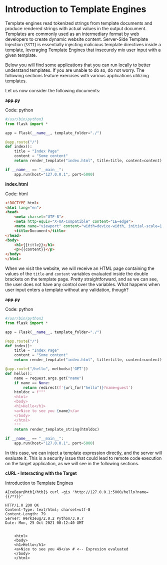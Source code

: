 # Introduction to Template Engines

Template engines read tokenized strings from template documents and produce rendered strings with actual values in the output document. Templates are commonly used as an intermediary format by web developers to create dynamic website content. Server-Side Template Injection (`SSTI`) is essentially injecting malicious template directives inside a template, leveraging Template Engines that insecurely mix user input with a given template.

Below you will find some applications that you can run locally to better understand templates. If you are unable to do so, do not worry. The following sections feature exercises with various applications utilizing templates.

Let us now consider the following documents:

**app.py**

Code: python

```python
#/usr/bin/python3
from flask import *

app = Flask(__name__, template_folder="./")

@app.route("/")
def index():
	title = "Index Page"
	content = "Some content"
	return render_template("index.html", title=title, content=content)

if __name__ == "__main__":
	app.run(host="127.0.0.1", port=5000)
```

**index.html**

Code: html

```html
<!DOCTYPE html>
<html lang="en">
<head>
    <meta charset="UTF-8">
    <meta http-equiv="X-UA-Compatible" content="IE=edge">
    <meta name="viewport" content="width=device-width, initial-scale=1.0">
    <title>Document</title>
</head>
<body>
    <h1>{{title}}</h1>
    <p>{{content}}</p>
</body>
</html>
```

When we visit the website, we will receive an HTML page containing the values of the `title` and `content` variables evaluated inside the double brackets on the template page. Pretty straightforward, and as we can see, the user does not have any control over the variables. What happens when user input enters a template without any validation, though?

**app.py**

Code: python

```python
#/usr/bin/python3
from flask import *

app = Flask(__name__, template_folder="./")

@app.route("/")
def index():
	title = "Index Page"
	content = "Some content"
	return render_template("index.html", title=title, content=content)

@app.route("/hello", methods=['GET'])
def hello():
	name = request.args.get("name")
	if name == None:
		return redirect(f'{url_for("hello")}?name=guest')
	htmldoc = f"""
	<html>
	<body>
	<h1>Hello</h1>
	<a>Nice to see you {name}</a>
	</body>
	</html>
	"""
	return render_template_string(htmldoc)

if __name__ == "__main__":
	app.run(host="127.0.0.1", port=5000)
```

In this case, we can inject a template expression directly, and the server will evaluate it. This is a security issue that could lead to remote code execution on the target application, as we will see in the following sections.

**cURL - Interacting with the Target**

Introduction to Template Engines

```shell-session
AIceBear@htb[/htb]$ curl -gis 'http://127.0.0.1:5000/hello?name={{7*7}}'

HTTP/1.0 200 OK
Content-Type: text/html; charset=utf-8
Content-Length: 79
Server: Werkzeug/2.0.2 Python/3.9.7
Date: Mon, 25 Oct 2021 00:12:40 GMT


	<html>
	<body>
	<h1>Hello</h1>
	<a>Nice to see you 49</a> # <-- Expresion evaluated
	</body>
	</html>
```
